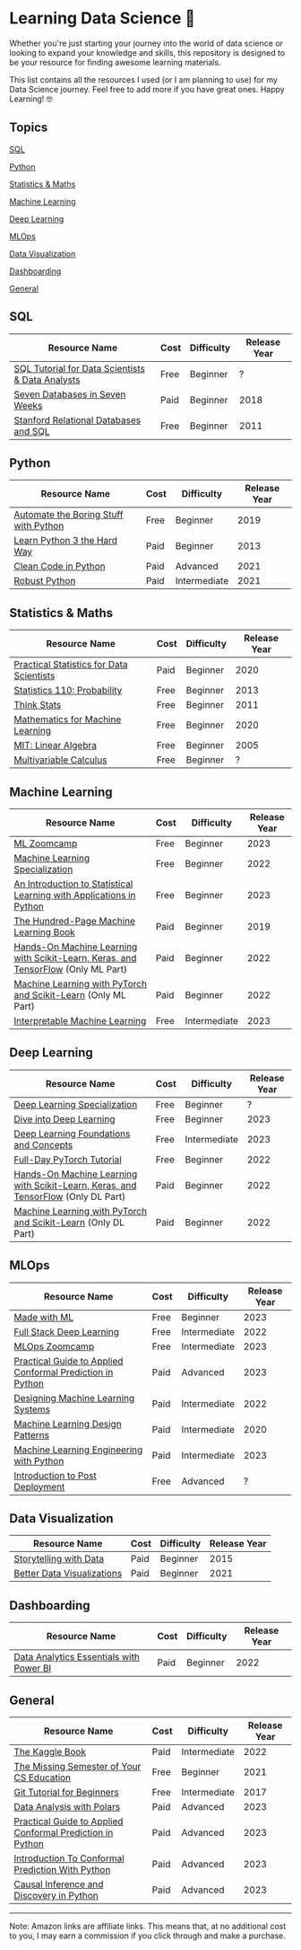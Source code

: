 # Learning Data Science 📕

Whether you're just starting your journey into the world of data science or looking to expand your knowledge and skills, this repository is designed to be your resource for finding awesome learning materials.

This list contains all the resources I used (or I am planning to use) for my Data Science journey. Feel free to add more if you have great ones. Happy Learning! 🤓

## Topics

<!-- no toc -->

[SQL](#sql)

[Python](#python)

[Statistics \& Maths](#statistics--maths)

[Machine Learning](#machine-learning)

[Deep Learning](#deep-learning)

[MLOps](#mlops)

[Data Visualization](#data-visualization)

[Dashboarding](#dashboarding)

[General](#general)

## SQL

| Resource Name                                                                                                                                      | Cost | Difficulty | Release Year |
| -------------------------------------------------------------------------------------------------------------------------------------------------- | ---- | ---------- | ------------ |
| [SQL Tutorial for Data Scientists & Data Analysts](https://datalemur.com/sql-tutorial)                                                             | Free | Beginner   | ?            |
| [Seven Databases in Seven Weeks](https://amzn.to/3vrtHCw)                                                                                          | Paid | Beginner   | 2018         |
| [Stanford Relational Databases and SQL](https://www.edx.org/learn/relational-databases/stanford-university-databases-relational-databases-and-sql) | Free | Beginner   | 2011         |

## Python

| Resource Name                                                                | Cost | Difficulty   | Release Year |
| ---------------------------------------------------------------------------- | ---- | ------------ | ------------ |
| [Automate the Boring Stuff with Python](https://automatetheboringstuff.com/) | Free | Beginner     | 2019         |
| [Learn Python 3 the Hard Way](https://amzn.to/3vu8sQz)                       | Paid | Beginner     | 2013         |
| [Clean Code in Python](https://amzn.to/48ISEYr)                              | Paid | Advanced     | 2021         |
| [Robust Python](https://amzn.to/41O3QRi)                                     | Paid | Intermediate | 2021         |

## Statistics & Maths

| Resource Name                                                                     | Cost | Difficulty | Release Year |
| --------------------------------------------------------------------------------- | ---- | ---------- | ------------ |
| [Practical Statistics for Data Scientists](https://amzn.to/3U94cAr)               | Paid | Beginner   | 2020         |
| [Statistics 110: Probability](https://mlbookcamp.com/)                            | Free | Beginner   | 2013         |
| [Think Stats](https://greenteapress.com/thinkstats/)                              | Free | Beginner   | 2011         |
| [Mathematics for Machine Learning](https://mml-book.github.io/)                   | Free | Beginner   | 2020         |
| [MIT: Linear Algebra](https://www.youtube.com/playlist?list=PL49CF3715CB9EF31D)   | Free | Beginner   | 2005         |
| [Multivariable Calculus](https://www.khanacademy.org/math/multivariable-calculus) | Free | Beginner   | ?            |

## Machine Learning

| Resource Name                                                                                                | Cost | Difficulty   | Release Year |
| ------------------------------------------------------------------------------------------------------------ | ---- | ------------ | ------------ |
| [ML Zoomcamp](https://github.com/DataTalksClub/machine-learning-zoomcamp)                                    | Free | Beginner     | 2023         |
| [Machine Learning Specialization](https://www.coursera.org/specializations/machine-learning-introduction)    | Free | Beginner     | 2022         |
| [An Introduction to Statistical Learning with Applications in Python](https://www.statlearning.com)          | Free | Beginner     | 2023         |
| [The Hundred-Page Machine Learning Book](https://amzn.to/41WdxNF)                                            | Paid | Beginner     | 2019         |
| [Hands-On Machine Learning with Scikit-Learn, Keras, and TensorFlow](https://amzn.to/3TRffOl) (Only ML Part) | Paid | Beginner     | 2022         |
| [Machine Learning with PyTorch and Scikit-Learn](https://amzn.to/48o2eQR) (Only ML Part)                     | Paid | Beginner     | 2022         |
| [Interpretable Machine Learning](https://christophm.github.io/interpretable-ml-book/)                        | Free | Intermediate | 2023         |

## Deep Learning

| Resource Name                                                                                                | Cost | Difficulty   | Release Year |
| ------------------------------------------------------------------------------------------------------------ | ---- | ------------ | ------------ |
| [Deep Learning Specialization](https://de.coursera.org/specializations/deep-learning)                        | Free | Beginner     | ?            |
| [Dive into Deep Learning](https://d2l.ai/)                                                                   | Free | Beginner     | 2023         |
| [Deep Learning Foundations and Concepts](https://www.bishopbook.com)                                         | Free | Intermediate | 2023         |
| [Full-Day PyTorch Tutorial](https://youtu.be/Z_ikDlimN6A?si=4tGMBv04ne8IqKT7)                                | Free | Beginner     | 2022         |
| [Hands-On Machine Learning with Scikit-Learn, Keras, and TensorFlow](https://amzn.to/3TRffOl) (Only DL Part) | Paid | Beginner     | 2022         |
| [Machine Learning with PyTorch and Scikit-Learn](https://amzn.to/48o2eQR) (Only DL Part)                     | Paid | Beginner     | 2022         |

## MLOps

| Resource Name                                                                                                | Cost | Difficulty   | Release Year |
| ------------------------------------------------------------------------------------------------------------ | ---- | ------------ | ------------ |
| [Made with ML](https://madewithml.com/)                                                                      | Free | Beginner     | 2023         |
| [Full Stack Deep Learning](https://fullstackdeeplearning.com/course/2022/)                                   | Free | Intermediate | 2022         |
| [MLOps Zoomcamp](https://github.com/DataTalksClub/mlops-zoomcamp)                                            | Free | Intermediate | 2023         |
| [Practical Guide to Applied Conformal Prediction in Python](https://amzn.to/41N0pKA)                         | Paid | Advanced     | 2023         |
| [Designing Machine Learning Systems](https://amzn.to/48p2oY3)                                                | Paid | Intermediate | 2022         |
| [Machine Learning Design Patterns](https://amzn.to/48ni0eR)                                                  | Paid | Intermediate | 2020         |
| [Machine Learning Engineering with Python](https://amzn.to/3S8MECM)                                          | Paid | Intermediate | 2023         |
| [Introduction to Post Deployment](https://course.nannyml.com/p/introduction-to-post-deployment-data-science) | Free | Advanced     | ?            |

## Data Visualization

| Resource Name                                                        | Cost | Difficulty | Release Year |
| -------------------------------------------------------------------- | ---- | ---------- | ------------ |
| [Storytelling with Data](https://www.storytellingwithdata.com/books) | Paid | Beginner   | 2015         |
| [Better Data Visualizations](https://amzn.to/3NTtQ84)                | Paid | Beginner   | 2021         |

## Dashboarding

| Resource Name                                                                                                    | Cost | Difficulty | Release Year |
| ---------------------------------------------------------------------------------------------------------------- | ---- | ---------- | ------------ |
| [Data Analytics Essentials with Power BI](https://www.udemy.com/course/data-analytics-essentials-with-power-bi/) | Paid | Beginner   | 2022         |

<!-- ## Data Structures and Algorithms

| Resource Name                                                                                                    | Cost | Difficulty | Release Year |
| ---------------------------------------------------------------------------------------------------------------- | ----- | ---------- | ------------ |
| []() | Paid  | Beginner   | 2022         | -->

<!-- ## Data Engineering

| Resource Name                                          | Cost | Difficulty   | Release Year |
| ------------------------------------------------------ | ----- | ------------ | ------------ |
| [Fundamentals of Data Engineering](link-to-resource-7) | Free  | Beginner     | 2021         |
| [Data Engineering Zoomcamp](link-to-resource-8)        | Paid  | Intermediate | 2017         | -->

## General

| Resource Name                                                                        | Cost | Difficulty   | Release Year |
| ------------------------------------------------------------------------------------ | ---- | ------------ | ------------ |
| [The Kaggle Book](https://amzn.to/47p1Znm)                                           | Paid | Intermediate | 2022         |
| [The Missing Semester of Your CS Education](https://missing.csail.mit.edu/)          | Free | Beginner     | 2021         |
| [Git Tutorial for Beginners](https://www.youtube.com/watch?v=8JJ101D3knE)            | Free | Intermediate | 2017         |
| [Data Analysis with Polars](https://www.udemy.com/course/data-analysis-with-polars/) | Paid | Advanced     | 2023         |
| [Practical Guide to Applied Conformal Prediction in Python](https://amzn.to/41N0pKA) | Paid | Advanced     | 2023         |
| [Introduction To Conformal Prediction With Python](https://amzn.to/3NTygMu)          | Paid | Advanced     | 2023         |
| [Causal Inference and Discovery in Python](https://amzn.to/48lrQO8)                  | Paid | Advanced     | 2023         |

---

Note: Amazon links are affiliate links. This means that, at no additional cost to you, I may earn a commission if you click through and make a purchase.
